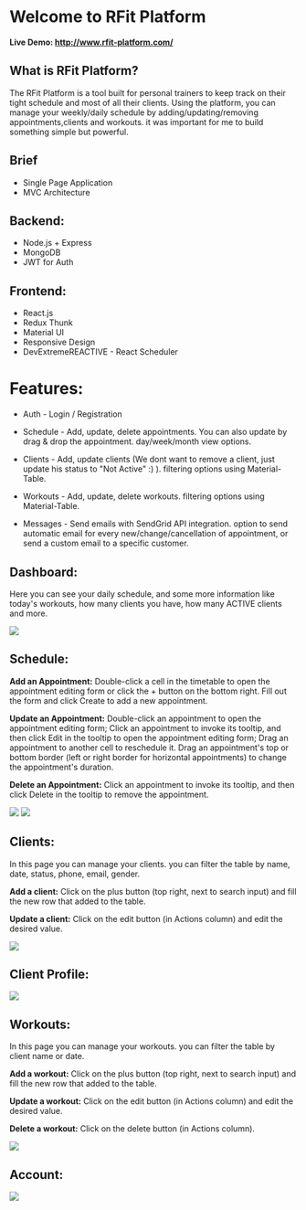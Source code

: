 # Welcome to RFit Platform
**Live Demo: http://www.rfit-platform.com/**

## What is RFit Platform?
The RFit Platform is a tool built for personal trainers to keep track on their tight schedule and most of all their clients.
Using the platform, you can manage your weekly/daily schedule by adding/updating/removing appointments,clients and workouts.
it was important for me to build something simple but powerful.


## Brief
* Single Page Application
* MVC Architecture

## Backend:
* Node.js + Express
* MongoDB
* JWT for Auth

## Frontend:
* React.js
* Redux Thunk
* Material UI
* Responsive Design
* DevExtremeREACTIVE - React Scheduler

# Features:
* Auth - Login / Registration
* Schedule - Add, update, delete appointments. You can also update by drag & drop the appointment.
day/week/month view options.

* Clients - Add, update clients (We dont want to remove a client, just update his status to "Not Active" :) ).
filtering options using Material-Table.

* Workouts - Add, update, delete workouts.
filtering options using Material-Table.

* Messages - Send emails with SendGrid API integration. 
option to send automatic email for every new/change/cancellation of appointment,
or send a custom email to a specific customer.


## Dashboard:
Here you can see your daily schedule, and some more information like today's workouts, how many clients you have, how many ACTIVE clients and more.

![](https://i.ibb.co/7QZ7vzZ/2.jpg)

## Schedule:
**Add an Appointment:**
Double-click a cell in the timetable to open the appointment editing form or click the + button on the bottom right.
Fill out the form and click Create to add a new appointment.

**Update an Appointment:**
Double-click an appointment to open the appointment editing form;
Click an appointment to invoke its tooltip, and then click Edit in the tooltip to open the appointment editing form;
Drag an appointment to another cell to reschedule it. 
Drag an appointment's top or bottom border (left or right border for horizontal appointments) to change the appointment's duration.

**Delete an Appointment:**
Click an appointment to invoke its tooltip, and then click Delete in the tooltip to remove the appointment.

![](https://i.ibb.co/RTkMHTY/1.jpg)
![](https://i.ibb.co/jzqM5TM/9.jpg)

## Clients:
In this page you can manage your clients.
you can filter the table by name, date, status, phone, email, gender.

**Add a client:**
Click on the plus button (top right, next to search input) and fill the new row that added to the table.

**Update a client:**
Click on the edit button (in Actions column) and edit the desired value.

![](https://i.ibb.co/v4n9vk3/3.jpg)

## Client Profile:
![](https://i.ibb.co/cvRmzM6/6.jpg)

## Workouts:
In this page you can manage your workouts.
you can filter the table by client name or date.

**Add a workout:**
Click on the plus button (top right, next to search input) and fill the new row that added to the table.

**Update a workout:**
Click on the edit button (in Actions column) and edit the desired value.

**Delete a workout:**
Click on the delete button (in Actions column).

![](https://i.ibb.co/k8GwxGK/7.jpg)

## Account:
![](https://i.ibb.co/bWnwHnt/8.jpg)


